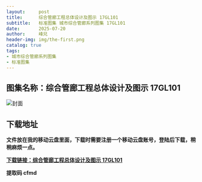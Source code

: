 ```yaml
---
layout:     post
title:      综合管廊工程总体设计及图示 17GL101
subtitle:   标准图集 城市综合管廊系列图集 17GL101
date:       2025-07-20
author:     峰兄
header-img: img/the-first.png
catalog: true
tags:
- 城市综合管廊系列图集
- 标准图集
---
```

## 图集名称：综合管廊工程总体设计及图示 17GL101
![封面](https://pic1.imgdb.cn/item/687e0dc558cb8da5c8c9ef1d.jpg)


## 下载地址 
**文件放在我的移动云盘里面，下载时需要注册一个移动云盘账号，登陆后下载，稍稍麻烦一点。**  
  
[**下载链接：综合管廊工程总体设计及图示 17GL101**](https://caiyun.139.com/w/i/2oxwC1Wm1KX93)


**提取码 cfmd**

